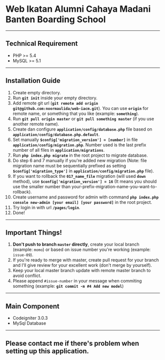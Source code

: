Web Ikatan Alumni Cahaya Madani Banten Boarding School
======================================================

-----------------------------------------------------------------------------------------

## Technical Requirement

* PHP >= 5.4
* MySQL >= 5.1

-----------------------------------------------------------------------------------------

## Installation Guide

1. Create empty directory.
1. Run **`git init`** inside your empty directory.
1. Add remote git url (**`git remote add origin git@github.com:noormaulida/web-iacm.git`**). You can use **`origin`** for remote name, or something that you like (example: **`something`**).
1. Run **`git pull origin master`** or **`git pull something master`** (if you use another remote name).
1. Create dan configure **`application/config/database.php`** file based on **`application/config/database.php.default`**.
1. Set manually **`$config['migration_version'] = [number]`** in file **`application/config/migration.php`**. Number used is the last prefix number of all files in **`application/migrations`**.
1. Run **`php index.php migrate`** in the root project to migrate database.
1. Do step 6 and 7 manually if you're added new migration (Note: file migration name must be sequentially prefixed as setting **`$config['migration_type']`** in **`application/config/migration.php`** file).
1. If you want to rollback the **`017_name_file`** migration (will used **`down`** method), use **`$config['migration_version'] = 16`** (It means you should use the smaller number than your-prefix-migration-name-you-want-to-rollback).
1. Create username and password for admin with command **`php index.php console new-admin [your email] [your password]`** in the root project.
1. Try login in with url **`/pages/login`**.
1. Done!

-----------------------------------------------------------------------------------------

## Important Things!
1. **Don't push to branch `master` directly**, create your local branch (example: `momo`) or based on issue number you're working (example: `issue-09`).
1. If you're ready to merge with master, create pull request for your branch and I'll give review for your excellent work (don't merge by yourself).
1. Keep your local master branch update with remote master branch to avoid conflict.
1. Please append `#issue-number` in your message when commiting something (example: **`git commit -m #4 Add new model`**)

-----------------------------------------------------------------------------------------

## Main Component

* Codeigniter 3.0.3
* MySql Database

-----------------------------------------------------------------------------------------

## Please contact me if there's problem when setting up this application.